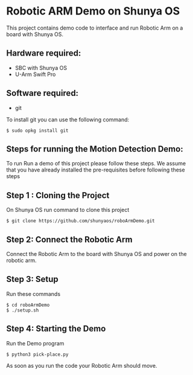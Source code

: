 # Robotic ARM Demo on Shunya OS

This project contains demo code to interface and run Robotic Arm on a
board with Shunya OS.

## Hardware required:

  - SBC with Shunya OS
  - U-Arm Swift Pro

## Software required:

  - git

To install git you can use the following command:

    $ sudo opkg install git

## Steps for running the Motion Detection Demo:

To run Run a demo of this project please follow these steps. We assume
that you have already installed the pre-requisites before following
these steps

## Step 1 : Cloning the Project

On Shunya OS run command to clone this project

    $ git clone https://github.com/shunyaos/roboArmDemo.git

## Step 2: Connect the Robotic Arm

Connect the Robotic Arm to the board with Shunya OS and power on the
robotic arm.

## Step 3: Setup

Run these commands

    $ cd roboArmDemo
    $ ./setup.sh

## Step 4: Starting the Demo

Run the Demo program

    $ python3 pick-place.py

As soon as you run the code your Robotic Arm should move.
